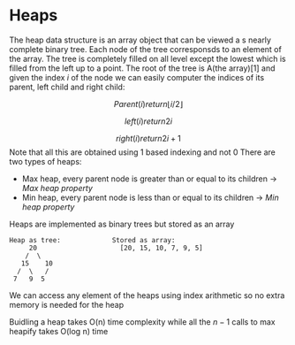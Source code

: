 # Heaps
The heap data structure is an array object that can be viewed a s nearly complete binary tree. Each node of the tree corresponsds to an element of the array. The tree is completely filled on all level except the lowest which is filled from the left up to a point.
The root of the tree is A(the array)[1] and given the index $i$ of the node we can easily computer the indices of its parent, left child and right child:

$$
Parent(i)
return \lfloor i/2 \rfloor
$$

$$
left(i)
return 2i
$$

$$
right(i)
return 2i + 1
$$
Note that all this are obtained using 1 based indexing and not 0
There are two types of heaps:
- Max heap, every parent node is greater than or equal to its children -> *Max heap property*
- Min heap, every parent node is less than or equal to its children -> *Min heap property*


Heaps are implemented as binary trees but stored as an array
```
Heap as tree:             Stored as array:
     20                     [20, 15, 10, 7, 9, 5]
    /  \
   15    10
  /  \   /
 7   9  5
 ```
 We can access any element of the heaps using index arithmetic so no extra memory is needed for the heap 

 Buidling a heap takes O(n) time complexity while all the $n-1$ calls to max heapify takes O(log n) time

